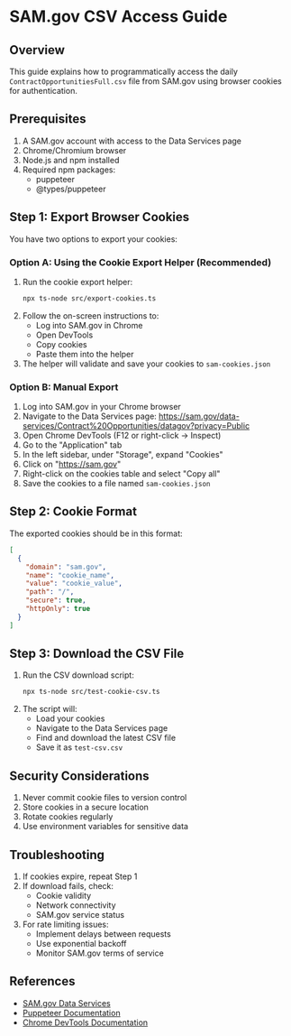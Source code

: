 # SAM.gov CSV Access Guide

## Overview
This guide explains how to programmatically access the daily `ContractOpportunitiesFull.csv` file from SAM.gov using browser cookies for authentication.

## Prerequisites
1. A SAM.gov account with access to the Data Services page
2. Chrome/Chromium browser
3. Node.js and npm installed
4. Required npm packages:
   - puppeteer
   - @types/puppeteer

## Step 1: Export Browser Cookies
You have two options to export your cookies:

### Option A: Using the Cookie Export Helper (Recommended)
1. Run the cookie export helper:
   ```bash
   npx ts-node src/export-cookies.ts
   ```
2. Follow the on-screen instructions to:
   - Log into SAM.gov in Chrome
   - Open DevTools
   - Copy cookies
   - Paste them into the helper
3. The helper will validate and save your cookies to `sam-cookies.json`

### Option B: Manual Export
1. Log into SAM.gov in your Chrome browser
2. Navigate to the Data Services page: https://sam.gov/data-services/Contract%20Opportunities/datagov?privacy=Public
3. Open Chrome DevTools (F12 or right-click -> Inspect)
4. Go to the "Application" tab
5. In the left sidebar, under "Storage", expand "Cookies"
6. Click on "https://sam.gov"
7. Right-click on the cookies table and select "Copy all"
8. Save the cookies to a file named `sam-cookies.json`

## Step 2: Cookie Format
The exported cookies should be in this format:
```json
[
  {
    "domain": "sam.gov",
    "name": "cookie_name",
    "value": "cookie_value",
    "path": "/",
    "secure": true,
    "httpOnly": true
  }
]
```

## Step 3: Download the CSV File
1. Run the CSV download script:
   ```bash
   npx ts-node src/test-cookie-csv.ts
   ```
2. The script will:
   - Load your cookies
   - Navigate to the Data Services page
   - Find and download the latest CSV file
   - Save it as `test-csv.csv`

## Security Considerations
1. Never commit cookie files to version control
2. Store cookies in a secure location
3. Rotate cookies regularly
4. Use environment variables for sensitive data

## Troubleshooting
1. If cookies expire, repeat Step 1
2. If download fails, check:
   - Cookie validity
   - Network connectivity
   - SAM.gov service status
3. For rate limiting issues:
   - Implement delays between requests
   - Use exponential backoff
   - Monitor SAM.gov terms of service

## References
- [SAM.gov Data Services](https://sam.gov/data-services/Contract%20Opportunities/datagov?privacy=Public)
- [Puppeteer Documentation](https://pptr.dev/)
- [Chrome DevTools Documentation](https://developer.chrome.com/docs/devtools/) 